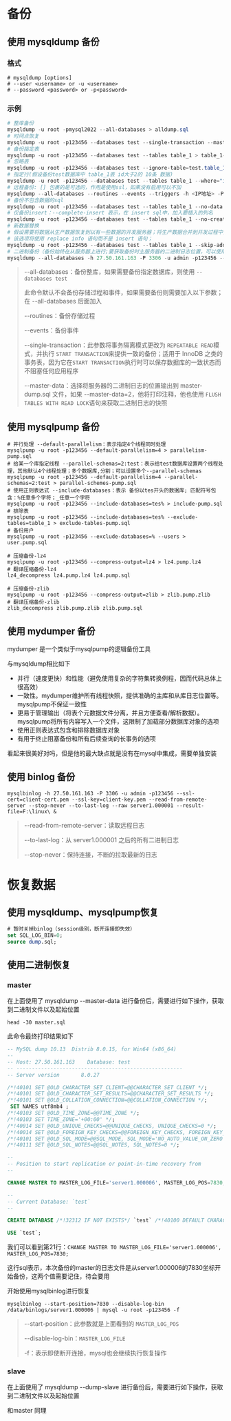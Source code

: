 
# 备份

## 使用 mysqldump 备份

### 格式

```shell
# mysqldump [options] 
# --user <username> or -u <username>
# --password <password> or -p<password>
```

### 示例

```powershell
# 整库备份
mysqldump -u root -pmysql2022 --all-databases > alldump.sql
# 时间点恢复
mysqldump -u root -p123456 --databases test --single-transaction --master-data > master-dump.sql
# 备份指定表
mysqldump -u root -p123456 --databases test --tables table_1 > table_1-dump.sql
# 忽略表
mysqldump -u root -p123456 --databases test --ignore-table=test.table_1 > ignore-table-dump.sql
# 指定行(假设备份test数据库中 table_1表 id大于2的 10条 数据)
mysqldump -u root -p123456 --databases test --tables table_1 --where="id > 2 limit 10" > where-dump.sql
# 远程备份: [] 包裹的是可选的，作用是使用ssl，如果没有启用可以不加
mysqldump --all-databases --routines --events --triggers -h <IP地址> -P 3306 -u <用户名> -p<密码> [--ssl-cert=client-cert.pem --ssl-key=client-key.pem] > host-dump.sql
# 备份不包含数据的sql
mysqldump -u root -p123456 --databases test --tables table_1 --no-data > no-data-dump.sql
# 仅备份insert：--complete-insert 表示，在 insert sql中，加入要插入的列名
mysqldump -u root -p123456 --databases test --tables table_1 --no-create-db --no-create-info --complete-insert > insert-dump.sql
# 新数据替换
# 假设需要将数据从生产数据恢复到以有一些数据的开发服务器；将生产数据合并到开发过程中，可以使用 --reokact 选项
# 该选项将使用 replace info 语句而不是 insert 语句；
mysqldump -u root -p123456 --databases test --tables table_1 --skip-add-drop-table --no-create-info --replace > replace-dump.sql
# 二进制备份（备份始终在从服务器上进行;要获取备份时主服务器的二进制日志位置，可以使用--dump-slave; 如果从主服务器上进行二进制日志备份，需要使用--master-data）
mysqldump --all-databases -h 27.50.161.163 -P 3306 -u admin -p123456 --ssl-cert=client-cert.pem --ssl-key=client-key.pem --single-transaction --master-data > master.sql
```

> --all-databases：备份整库，如果需要备份指定数据库，则使用 `--databases test`
>
> 此命令默认不会备份存储过程和事件，如果需要备份则需要加入以下参数；在 --all-databases 后面加入
>
> --routines：备份存储过程
>
> --events：备份事件
>
> --single-transaction：此参数将事务隔离模式更改为 `REPEATABLE READ`模式，并执行 `START TRANSACTION`来提供一致的备份；适用于 InnoDB 之类的事务表，因为它在`START TRANSACTION`执行时可以保存数据库的一致状态而不阻塞任何应用程序
>
> --master-data：选择将服务器的二进制日志的位置输出到 master-dump.sql 文件，如果 --master-data=2，他将打印注释，他也使用 `FLUSH TABLES WITH READ LOCK`语句来获取二进制日志的快照

## 使用 mysqlpump 备份

```shell
# 并行处理 --default-parallelism：表示指定4个线程同时处理
mysqlpump -u root -p123456 --default-parallelism=4 > parallelism-pump.sql
# 给某一个库指定线程 --parallel-schemas=2:test：表示给test数据库设置两个线程处理，其他默认4个线程处理；多个数据库,分割；可以设置多个--parallel-schemas
mysqlpump -u root -p123456 --default-parallelism=4 --parallel-schemas=2:test > parallel-schemes-pump.sql
# 使用正则表达式 --include-databases：表示 备份以tes开头的数据库; 匹配符号包含：%任意多个字符；_任意一个字符
mysqlpump -u root -p123456 --include-databases=tes% > include-pump.sql
# 排除表
mysqlpump -u root -p123456 --include-databases=tes% --exclude-tables=table_1 > exclude-tables-pump.sql
# 备份用户
mysqlpump -u root -p123456 --exclude-databases=% --users > user.pump.sql

# 压缩备份-lz4
mysqlpump -u root -p123456 --compress-output=lz4 > lz4.pump.lz4
# 翻译压缩备份-lz4
lz4_decompress lz4.pump.lz4 lz4.pump.sql

# 压缩备份-zlib
mysqlpump -u root -p123456 --compress-output=zlib > zlib.pump.zlib
# 翻译压缩备份-zlib
zlib_decompress zlib.pump.zlib zlib.pump.sql
```

## 使用 mydumper 备份

mydumper 是一个类似于mysqlpump的逻辑备份工具

与mysqldump相比如下

- 并行（速度更快）和性能（避免使用复杂的字符集转换例程，因而代码总体上很高效）
- 一致性。mydumper维护所有线程快照，提供准确的主库和从库日志位置等。mysqlpump不保证一致性
- 更易于管理输出（将表个元数据文件分离，并且方便查看/解析数据）。mysqlpump将所有内容写入一个文件，这限制了加载部分数据库对象的选项
- 使用正则表达式包含和排除数据库对象
- 有用于终止阻塞备份和所有后续查询的长事务的选项

看起来很美好对吗，但是他的最大缺点就是没有在mysql中集成，需要单独安装

## 使用 binlog 备份

```shell
mysqlbinlog -h 27.50.161.163 -P 3306 -u admin -p123456 --ssl-cert=client-cert.pem --ssl-key=client-key.pem --read-from-remote-server --stop-never --to-last-log --raw server1.000001 --result-file=F:\linux\ &
```

> --read-from-remote-server：读取远程日志
>
> --to-last-log：从 server1.000001 之后的所有二进制日志
>
> --stop-never：保持连接，不断的拉取最新的日志

# 恢复数据

## 使用 mysqldump、mysqlpump恢复

```sql
# 暂时关掉binlog（session级别，断开连接即失效）
set SQL_LOG_BIN=0; 
source dump.sql;
```

## 使用二进制恢复

### master

在上面使用了 mysqldump --master-data 进行备份后，需要进行如下操作，获取到二进制文件以及起始位置

```shell
head -30 master.sql
```

此命令最终打印结果如下

```sql
-- MySQL dump 10.13  Distrib 8.0.15, for Win64 (x86_64)
--
-- Host: 27.50.161.163    Database: test
-- ------------------------------------------------------
-- Server version       8.0.27

/*!40101 SET @OLD_CHARACTER_SET_CLIENT=@@CHARACTER_SET_CLIENT */;
/*!40101 SET @OLD_CHARACTER_SET_RESULTS=@@CHARACTER_SET_RESULTS */;
/*!40101 SET @OLD_COLLATION_CONNECTION=@@COLLATION_CONNECTION */;
 SET NAMES utf8mb4 ;
/*!40103 SET @OLD_TIME_ZONE=@@TIME_ZONE */;
/*!40103 SET TIME_ZONE='+00:00' */;
/*!40014 SET @OLD_UNIQUE_CHECKS=@@UNIQUE_CHECKS, UNIQUE_CHECKS=0 */;
/*!40014 SET @OLD_FOREIGN_KEY_CHECKS=@@FOREIGN_KEY_CHECKS, FOREIGN_KEY_CHECKS=0 */;
/*!40101 SET @OLD_SQL_MODE=@@SQL_MODE, SQL_MODE='NO_AUTO_VALUE_ON_ZERO' */;
/*!40111 SET @OLD_SQL_NOTES=@@SQL_NOTES, SQL_NOTES=0 */;

--
-- Position to start replication or point-in-time recovery from
--

CHANGE MASTER TO MASTER_LOG_FILE='server1.000006', MASTER_LOG_POS=7830;

--
-- Current Database: `test`
--

CREATE DATABASE /*!32312 IF NOT EXISTS*/ `test` /*!40100 DEFAULT CHARACTER SET utf8mb4 COLLATE utf8mb4_0900_ai_ci */ /*!80016 DEFAULT ENCRYPTION='N' */;

USE `test`;
```

我们可以看到第21行：`CHANGE MASTER TO MASTER_LOG_FILE='server1.000006', MASTER_LOG_POS=7830;`

这行sql表示，本次备份的master的日志文件是从server1.000006的7830坐标开始备份，这两个值需要记住，待会要用

开始使用mysqlbinlog进行恢复

```shell
mysqlbinlog --start-position=7830 --disable-log-bin /data/binlogs/server1.000006 | mysql -u root -p123456 -f
```

> --start-position：此参数就是上面看到的 `MASTER_LOG_POS`
>
> --disable-log-bin：`MASTER_LOG_FILE`
>
> -f：表示即使断开连接，mysql也会继续执行恢复操作


### slave

在上面使用了 mysqldump --dump-slave 进行备份后，需要进行如下操作，获取到二进制文件以及起始位置

和master 同理

